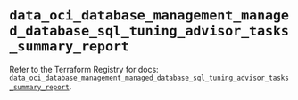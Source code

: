 # `data_oci_database_management_managed_database_sql_tuning_advisor_tasks_summary_report`

Refer to the Terraform Registry for docs: [`data_oci_database_management_managed_database_sql_tuning_advisor_tasks_summary_report`](https://registry.terraform.io/providers/oracle/oci/7.19.0/docs/data-sources/database_management_managed_database_sql_tuning_advisor_tasks_summary_report).
